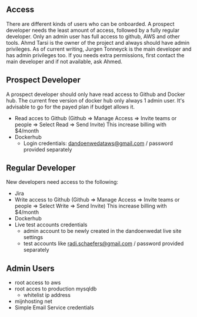 ## Access
There are different kinds of users who can be onboarded. A prospect developer needs the least amount of access, followed by a fully regular developer. Only an admin user has full access to github, AWS and other tools. Ahmd Tarsi is the owner of the project and always should have admin privileges. As of current writing, Jurgen Tonneyck is the main developer and has admin privileges too. If you needs extra permissions, first contact the main developer and if not available, ask Ahmed.
## Prospect Developer
A prospect developer should only have read access to Github and Docker hub. The current free version of docker hub only always 1 admin user. It's advisable to go for the payed plan if budget allows it.

* Read acces to Github (Github => Manage Access => Invite teams or people => Select Read => Send Invite) This increase billing with $4/month
* Dockerhub 
     *  Login credentials: dandoenwedataws@gmail.com / password provided separately

## Regular Developer
New developers need access to the following:

* Jira 
* Write access to Github (Github => Manage Access => Invite teams or people => Select Write => Send Invite) This increase billing with $4/month
* Dockerhub
* Live test accounts credentials 
     * admin account to be newly created in the dandoenwedat live site settings
     * test accounts like radi.schaefers@gmail.com / password provided separately
## Admin Users
* root access to aws
* root acces to production mysqldb
     * whitelist ip address
* mijnhosting net
* Simple Email Service credentials